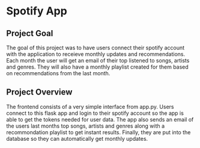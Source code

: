 # Spotify App
## Project Goal
The goal of this project was to have users connect their spotify account with the application to receieve monthly updates and recommendations. Each month the user will get an email of their top listened to songs, artists and genres. They will also have a monthly playlist created for them based on recommendations from the last month.

## Project Overview
The frontend consists of a very simple interface from app.py. Users connect to this flask app and login to their spotify account so the app is able to get
the tokens needed for user data. The app also sends an email of the users last months top songs, artists and genres along with a recommondation playlist to get instant 
results. Finally, they are put into the database so they can automatically get monthly updates.


